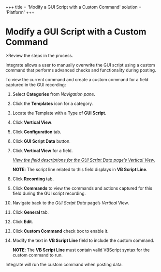 +++
title = 'Modify a GUI Script with a Custom Command'
solution = 'Platform'
+++

# Modify a GUI Script with a Custom Command

<span id="Post Data using a GUI Script Steps" class="popUpLink">\>Review
the steps in the process. </span>

Integrate allows a user to manually overwrite the GUI script using a
custom command that performs advanced checks and functionality during
posting.

To view the current command and create a custom command for a field
captured in the GUI recording:  

1.  Select **Categories** from *Navigation pane*.

2.  Click the **Templates** icon for a category.

3.  Locate the Template with a Type of **GUI Script**.

4.  Click **Vertical View**.

5.  Click **Configuration** tab.

6.  Click **GUI Script Data** button.

7.  Click **Vertical View** for a field.
    
    *[View the field descriptions for the GUI Script Data page’s
    Vertical
    View.](../Page_Desc/GUI_Script_Data_H#GUI_Script_Data_V_All)*
    
    **NOTE**: The script line related to this field displays in **VB
    Script Line**.

8.  Click **Recording** tab.

9.  Click **Commands** to view the commands and actions captured for
    this field during the GUI script recording.

10. Navigate back to the *GUI Script Data* page’s *Vertical* View.

11. Click **General** tab.

12. Click **Edit**.

13. Click **Custom Command** check box to enable it.

14. Modify the text in **VB Script Line** field to include the custom
    command.
    
    **NOTE**: The **VB Script Line** must contain valid VBScript syntax
    for the custom command to run.

Integrate will run the custom command when posting data.
